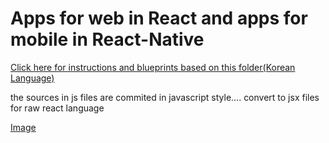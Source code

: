 # Apps for web in React and apps for mobile in React-Native 


[Click here for instructions and blueprints based on this folder(Korean Language)](https://blog.naver.com/rlaalsdn456456) 

the sources in js files are commited in javascript style.... convert to jsx files for raw react language


[Image](logo-go.png)
```
